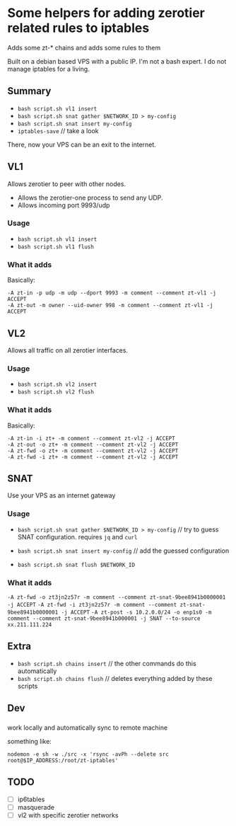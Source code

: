 # Some helpers for adding zerotier related rules to iptables
Adds some zt-* chains and adds some rules to them

Built on a debian based VPS with a public IP. 
I'm not a bash expert. I do not manage iptables for a living. 

## Summary
- `bash script.sh vl1 insert`
- `bash script.sh snat gather $NETWORK_ID > my-config`
- `bash script.sh snat insert my-config` 
- `iptables-save` // take a look

There, now your VPS can be an exit to the internet.

## VL1

Allows zerotier to peer with other nodes.

- Allows the zerotier-one process to send any UDP. 
- Allows incoming port 9993/udp

### Usage

- `bash script.sh vl1 insert`
- `bash script.sh vl1 flush`

### What it adds
Basically:

```shell
-A zt-in -p udp -m udp --dport 9993 -m comment --comment zt-vl1 -j ACCEPT
-A zt-out -m owner --uid-owner 998 -m comment --comment zt-vl1 -j ACCEPT
```


## VL2

Allows all traffic on all zerotier interfaces.

### Usage

- `bash script.sh vl2 insert`
- `bash script.sh vl2 flush`

### What it adds
Basically:

``` shell
-A zt-in -i zt+ -m comment --comment zt-vl2 -j ACCEPT
-A zt-out -o zt+ -m comment --comment zt-vl2 -j ACCEPT
-A zt-fwd -o zt+ -m comment --comment zt-vl2 -j ACCEPT
-A zt-fwd -i zt+ -m comment --comment zt-vl2 -j ACCEPT
```

## SNAT
Use your VPS as an internet gateway

### Usage
- `bash script.sh snat gather $NETWORK_ID > my-config` // try to guess SNAT configuration. requires `jq` and `curl` 

- `bash script.sh snat insert my-config` // add the guessed configuration
- `bash script.sh snat flush $NETWORK_ID` 

### What it adds
`-A zt-fwd -o zt3jn2z57r -m comment --comment zt-snat-9bee8941b0000001 -j ACCEPT`
`-A zt-fwd -i zt3jn2z57r -m comment --comment zt-snat-9bee8941b0000001 -j ACCEPT`
`-A zt-post -s 10.2.0.0/24 -o enp1s0 -m comment --comment zt-snat-9bee8941b000001 -j SNAT --to-source xx.211.111.224`

## Extra

- `bash script.sh chains insert` // the other commands do this automatically
- `bash script.sh chains flush` // deletes everything added by these scripts

## Dev

### 
work locally and automatically sync to remote machine

something like:

```
nodemon -e sh -w ./src -x 'rsync -avPh --delete src root@$IP_ADDRESS:/root/zt-iptables'
```


## TODO
- [ ] ip6tables
- [ ] masquerade
- [ ] vl2 with specific zerotier networks
